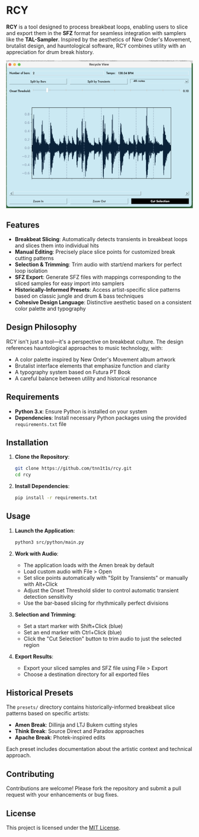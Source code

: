 # RCY

**RCY** is a tool designed to process breakbeat loops, enabling users to slice and export them in the **SFZ** format for seamless integration with samplers like the **TAL-Sampler**. Inspired by the aesthetics of New Order's Movement, brutalist design, and hauntological software, RCY combines utility with an appreciation for drum break history.

<img width="800" alt="RCY Screenshot" src="screenshots/rcy.png">

## Features

- **Breakbeat Slicing**: Automatically detects transients in breakbeat loops and slices them into individual hits
- **Manual Editing**: Precisely place slice points for customized break cutting patterns
- **Selection & Trimming**: Trim audio with start/end markers for perfect loop isolation
- **SFZ Export**: Generate SFZ files with mappings corresponding to the sliced samples for easy import into samplers
- **Historically-Informed Presets**: Access artist-specific slice patterns based on classic jungle and drum & bass techniques
- **Cohesive Design Language**: Distinctive aesthetic based on a consistent color palette and typography

## Design Philosophy

RCY isn't just a tool—it's a perspective on breakbeat culture. The design references hauntological approaches to music technology, with:

- A color palette inspired by New Order's Movement album artwork
- Brutalist interface elements that emphasize function and clarity
- A typography system based on Futura PT Book
- A careful balance between utility and historical resonance

## Requirements

- **Python 3.x**: Ensure Python is installed on your system
- **Dependencies**: Install necessary Python packages using the provided `requirements.txt` file

## Installation

1. **Clone the Repository**:
   ```bash
   git clone https://github.com/tnn1t1s/rcy.git
   cd rcy
   ```

2. **Install Dependencies**:
   ```bash
   pip install -r requirements.txt
   ```

## Usage

1. **Launch the Application**:
   ```bash
   python3 src/python/main.py
   ```

2. **Work with Audio**:
   - The application loads with the Amen break by default
   - Load custom audio with File > Open
   - Set slice points automatically with "Split by Transients" or manually with Alt+Click
   - Adjust the Onset Threshold slider to control automatic transient detection sensitivity
   - Use the bar-based slicing for rhythmically perfect divisions

3. **Selection and Trimming**:
   - Set a start marker with Shift+Click (blue)
   - Set an end marker with Ctrl+Click (blue) 
   - Click the "Cut Selection" button to trim audio to just the selected region

4. **Export Results**:
   - Export your sliced samples and SFZ file using File > Export
   - Choose a destination directory for all exported files

## Historical Presets

The `presets/` directory contains historically-informed breakbeat slice patterns based on specific artists:

- **Amen Break**: Dillinja and LTJ Bukem cutting styles
- **Think Break**: Source Direct and Paradox approaches
- **Apache Break**: Photek-inspired edits

Each preset includes documentation about the artistic context and technical approach.

## Contributing

Contributions are welcome! Please fork the repository and submit a pull request with your enhancements or bug fixes.

## License

This project is licensed under the [MIT License](LICENSE).